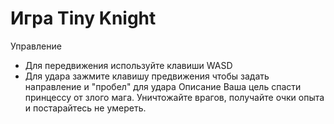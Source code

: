 # Игра Tiny Knight
Управление
 - Для передвижения используйте клавиши WASD
 - Для удара зажмите клавишу предвижения чтобы задать направление и "пробел" для удара
 Описание
 Ваша цель спасти принцессу от злого мага. Уничтожайте врагов, получайте очки опыта и постарайтесь не умереть.

